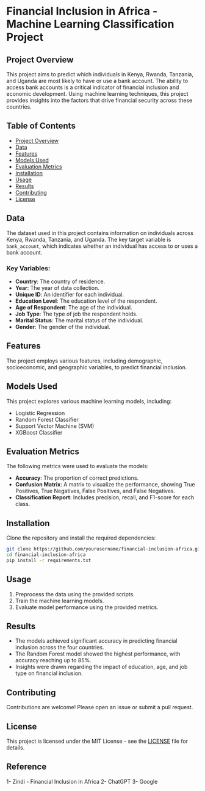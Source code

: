 # Financial Inclusion in Africa - Machine Learning Classification Project

## Project Overview

This project aims to predict which individuals in Kenya, Rwanda, Tanzania, and Uganda are most likely to have or use a bank account. The ability to access bank accounts is a critical indicator of financial inclusion and economic development. Using machine learning techniques, this project provides insights into the factors that drive financial security across these countries.

## Table of Contents

- [Project Overview](#project-overview)
- [Data](#data)
- [Features](#features)
- [Models Used](#models-used)
- [Evaluation Metrics](#evaluation-metrics)
- [Installation](#installation)
- [Usage](#usage)
- [Results](#results)
- [Contributing](#contributing)
- [License](#license)

## Data

The dataset used in this project contains information on individuals across Kenya, Rwanda, Tanzania, and Uganda. The key target variable is `bank_account`, which indicates whether an individual has access to or uses a bank account.

### Key Variables:
- **Country**: The country of residence.
- **Year**: The year of data collection.
- **Unique ID**: An identifier for each individual.
- **Education Level**: The education level of the respondent.
- **Age of Respondent**: The age of the individual.
- **Job Type**: The type of job the respondent holds.
- **Marital Status**: The marital status of the individual.
- **Gender**: The gender of the individual.

## Features

The project employs various features, including demographic, socioeconomic, and geographic variables, to predict financial inclusion.

## Models Used

This project explores various machine learning models, including:
- Logistic Regression
- Random Forest Classifier
- Support Vector Machine (SVM)
- XGBoost Classifier

## Evaluation Metrics

The following metrics were used to evaluate the models:
- **Accuracy**: The proportion of correct predictions.
- **Confusion Matrix**: A matrix to visualize the performance, showing True Positives, True Negatives, False Positives, and False Negatives.
- **Classification Report**: Includes precision, recall, and F1-score for each class.

## Installation

Clone the repository and install the required dependencies:

```bash
git clone https://github.com/yourusername/financial-inclusion-africa.git
cd financial-inclusion-africa
pip install -r requirements.txt
```

## Usage

1. Preprocess the data using the provided scripts.
2. Train the machine learning models.
3. Evaluate model performance using the provided metrics.

## Results

- The models achieved significant accuracy in predicting financial inclusion across the four countries.
- The Random Forest model showed the highest performance, with accuracy reaching up to 85%.
- Insights were drawn regarding the impact of education, age, and job type on financial inclusion.

## Contributing

Contributions are welcome! Please open an issue or submit a pull request.

## License

This project is licensed under the MIT License - see the [LICENSE](LICENSE) file for details.

## Reference
1- Zindi - Financial Inclusion in Africa
2- ChatGPT
3- Google
